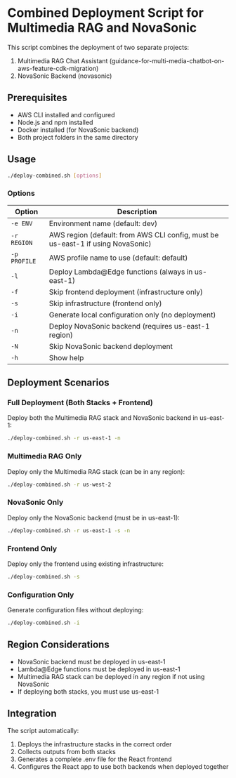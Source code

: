 # Combined Deployment Script for Multimedia RAG and NovaSonic

This script combines the deployment of two separate projects:
1. Multimedia RAG Chat Assistant (guidance-for-multi-media-chatbot-on-aws-feature-cdk-migration)
2. NovaSonic Backend (novasonic)

## Prerequisites

- AWS CLI installed and configured
- Node.js and npm installed
- Docker installed (for NovaSonic backend)
- Both project folders in the same directory

## Usage

```bash
./deploy-combined.sh [options]
```

### Options

| Option | Description |
|--------|-------------|
| `-e ENV` | Environment name (default: dev) |
| `-r REGION` | AWS region (default: from AWS CLI config, must be us-east-1 if using NovaSonic) |
| `-p PROFILE` | AWS profile name to use (default: default) |
| `-l` | Deploy Lambda@Edge functions (always in us-east-1) |
| `-f` | Skip frontend deployment (infrastructure only) |
| `-s` | Skip infrastructure (frontend only) |
| `-i` | Generate local configuration only (no deployment) |
| `-n` | Deploy NovaSonic backend (requires us-east-1 region) |
| `-N` | Skip NovaSonic backend deployment |
| `-h` | Show help |

## Deployment Scenarios

### Full Deployment (Both Stacks + Frontend)

Deploy both the Multimedia RAG stack and NovaSonic backend in us-east-1:

```bash
./deploy-combined.sh -r us-east-1 -n
```

### Multimedia RAG Only

Deploy only the Multimedia RAG stack (can be in any region):

```bash
./deploy-combined.sh -r us-west-2
```

### NovaSonic Only

Deploy only the NovaSonic backend (must be in us-east-1):

```bash
./deploy-combined.sh -r us-east-1 -s -n
```

### Frontend Only

Deploy only the frontend using existing infrastructure:

```bash
./deploy-combined.sh -s
```

### Configuration Only

Generate configuration files without deploying:

```bash
./deploy-combined.sh -i
```

## Region Considerations

- NovaSonic backend must be deployed in us-east-1
- Lambda@Edge functions must be deployed in us-east-1
- Multimedia RAG stack can be deployed in any region if not using NovaSonic
- If deploying both stacks, you must use us-east-1

## Integration

The script automatically:
1. Deploys the infrastructure stacks in the correct order
2. Collects outputs from both stacks
3. Generates a complete .env file for the React frontend
4. Configures the React app to use both backends when deployed together
